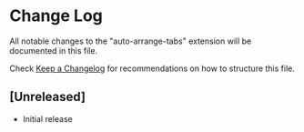 # Change Log

All notable changes to the "auto-arrange-tabs" extension will be documented in this file.

Check [Keep a Changelog](http://keepachangelog.com/) for recommendations on how to structure this file.

## [Unreleased]

- Initial release